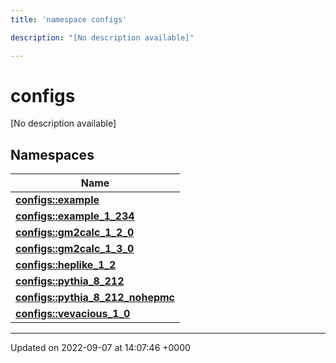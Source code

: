 ```yaml
---
title: 'namespace configs'

description: "[No description available]"

---
```


# configs

[No description available]

## Namespaces

| Name           |
| -------------- |
| **[configs::example](/documentation/code/namespaces/namespaceconfigs_1_1example/)**  |
| **[configs::example_1_234](/documentation/code/namespaces/namespaceconfigs_1_1example__1__234/)**  |
| **[configs::gm2calc_1_2_0](/documentation/code/namespaces/namespaceconfigs_1_1gm2calc__1__2__0/)**  |
| **[configs::gm2calc_1_3_0](/documentation/code/namespaces/namespaceconfigs_1_1gm2calc__1__3__0/)**  |
| **[configs::heplike_1_2](/documentation/code/namespaces/namespaceconfigs_1_1heplike__1__2/)**  |
| **[configs::pythia_8_212](/documentation/code/namespaces/namespaceconfigs_1_1pythia__8__212/)**  |
| **[configs::pythia_8_212_nohepmc](/documentation/code/namespaces/namespaceconfigs_1_1pythia__8__212__nohepmc/)**  |
| **[configs::vevacious_1_0](/documentation/code/namespaces/namespaceconfigs_1_1vevacious__1__0/)**  |






-------------------------------

Updated on 2022-09-07 at 14:07:46 +0000